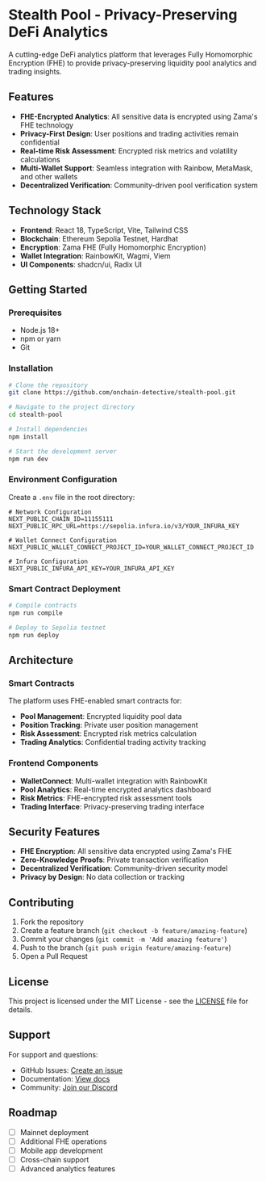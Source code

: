 # Stealth Pool - Privacy-Preserving DeFi Analytics

A cutting-edge DeFi analytics platform that leverages Fully Homomorphic Encryption (FHE) to provide privacy-preserving liquidity pool analytics and trading insights.

## Features

- **FHE-Encrypted Analytics**: All sensitive data is encrypted using Zama's FHE technology
- **Privacy-First Design**: User positions and trading activities remain confidential
- **Real-time Risk Assessment**: Encrypted risk metrics and volatility calculations
- **Multi-Wallet Support**: Seamless integration with Rainbow, MetaMask, and other wallets
- **Decentralized Verification**: Community-driven pool verification system

## Technology Stack

- **Frontend**: React 18, TypeScript, Vite, Tailwind CSS
- **Blockchain**: Ethereum Sepolia Testnet, Hardhat
- **Encryption**: Zama FHE (Fully Homomorphic Encryption)
- **Wallet Integration**: RainbowKit, Wagmi, Viem
- **UI Components**: shadcn/ui, Radix UI

## Getting Started

### Prerequisites

- Node.js 18+ 
- npm or yarn
- Git

### Installation

```bash
# Clone the repository
git clone https://github.com/onchain-detective/stealth-pool.git

# Navigate to the project directory
cd stealth-pool

# Install dependencies
npm install

# Start the development server
npm run dev
```

### Environment Configuration

Create a `.env` file in the root directory:

```env
# Network Configuration
NEXT_PUBLIC_CHAIN_ID=11155111
NEXT_PUBLIC_RPC_URL=https://sepolia.infura.io/v3/YOUR_INFURA_KEY

# Wallet Connect Configuration
NEXT_PUBLIC_WALLET_CONNECT_PROJECT_ID=YOUR_WALLET_CONNECT_PROJECT_ID

# Infura Configuration
NEXT_PUBLIC_INFURA_API_KEY=YOUR_INFURA_API_KEY
```

### Smart Contract Deployment

```bash
# Compile contracts
npm run compile

# Deploy to Sepolia testnet
npm run deploy
```

## Architecture

### Smart Contracts

The platform uses FHE-enabled smart contracts for:

- **Pool Management**: Encrypted liquidity pool data
- **Position Tracking**: Private user position management
- **Risk Assessment**: Encrypted risk metrics calculation
- **Trading Analytics**: Confidential trading activity tracking

### Frontend Components

- **WalletConnect**: Multi-wallet integration with RainbowKit
- **Pool Analytics**: Real-time encrypted analytics dashboard
- **Risk Metrics**: FHE-encrypted risk assessment tools
- **Trading Interface**: Privacy-preserving trading interface

## Security Features

- **FHE Encryption**: All sensitive data encrypted using Zama's FHE
- **Zero-Knowledge Proofs**: Private transaction verification
- **Decentralized Verification**: Community-driven security model
- **Privacy by Design**: No data collection or tracking

## Contributing

1. Fork the repository
2. Create a feature branch (`git checkout -b feature/amazing-feature`)
3. Commit your changes (`git commit -m 'Add amazing feature'`)
4. Push to the branch (`git push origin feature/amazing-feature`)
5. Open a Pull Request

## License

This project is licensed under the MIT License - see the [LICENSE](LICENSE) file for details.

## Support

For support and questions:

- GitHub Issues: [Create an issue](https://github.com/onchain-detective/stealth-pool/issues)
- Documentation: [View docs](https://github.com/onchain-detective/stealth-pool/wiki)
- Community: [Join our Discord](https://discord.gg/stealth-pool)

## Roadmap

- [ ] Mainnet deployment
- [ ] Additional FHE operations
- [ ] Mobile app development
- [ ] Cross-chain support
- [ ] Advanced analytics features
